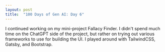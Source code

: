 ```yaml
---
layout: post
title:  "100 Days of Gen AI: Day 6"
---
```


I continued working on my mini-project Fallacy Finder. I didn't spend much time on the ChatGPT side of the project, but rather on trying out various frameworks to use for building the UI. I played around with TailwindCSS, Gatsby, and Bootstrap.
